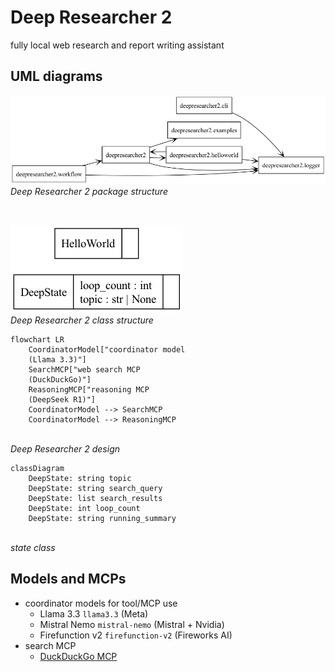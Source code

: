 # Deep Researcher 2

fully local web research and report writing assistant

## UML diagrams

![package diagram](./uml/packages.png "Deep Researcher 2 package structure")
<br>*Deep Researcher 2 package structure*

<br>

![class diagram](./uml/classes.png "Deep Researcher 2 class structure")
<br>*Deep Researcher 2 class structure*

``` mermaid
flowchart LR
    CoordinatorModel["coordinator model
    (Llama 3.3)"]
    SearchMCP["web search MCP
    (DuckDuckGo)"]
    ReasoningMCP["reasoning MCP
    (DeepSeek R1)"]
    CoordinatorModel --> SearchMCP
    CoordinatorModel --> ReasoningMCP
```
<br>*Deep Researcher 2 design*

``` mermaid
classDiagram
    DeepState: string topic
    DeepState: string search_query
    DeepState: list search_results
    DeepState: int loop_count
    DeepState: string running_summary
```
<br>*state class*

## Models and MCPs

* coordinator models for tool/MCP use
  * Llama 3.3 `llama3.3` (Meta)
  * Mistral Nemo `mistral-nemo` (Mistral + Nvidia)
  * Firefunction v2 `firefunction-v2` (Fireworks AI)
* search MCP
  * [DuckDuckGo MCP](https://github.com/nickclyde/duckduckgo-mcp-server)
